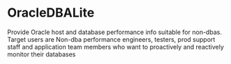 # OracleDBALite
Provide Oracle host and database performance info suitable for non-dbas.  Target users are Non-dba performance engineers, testers, prod support staff and application team members who want to proactively and reactively monitor their databases
